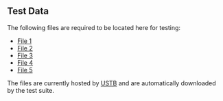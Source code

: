 ## Test Data

The following files are required to be located here for testing:

* [File 1](http://ustb.no/datasets/uff/fieldII_converging_wave_grid.uff)
* [File 2](http://ustb.no/datasets/uff/fieldII_single_element_transmit_grid.uff)
* [File 3](http://ustb.no/datasets/uff/fieldII_converging_wave_mlt_sector.uff)
* [File 4](http://ustb.no/datasets/uff/fieldII_diverging_wave_grid.uff)
* [File 5](http://ustb.no/datasets/uff/fieldII_plane_wave_grid.uff)

The files are currently hosted by [USTB](https://www.ustb.no/) and are automatically downloaded by the test suite.
